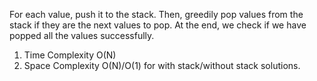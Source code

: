 For each value, push it to the stack. Then, greedily pop values from the stack if they are the next values to pop. At the end, we check if we have popped all the values successfully.

1. Time Complexity O(N)
2. Space Complexity O(N)/O(1) for with stack/without stack solutions.